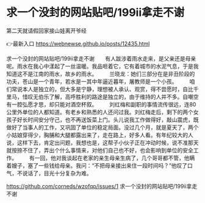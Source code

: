 # 求一个没封的网站贴吧/199ii拿走不谢
第二天就请假回家接山娃离开爷经

👉最新入口 https://webnewse.github.io/posts/12435.html

求一个没封的网站贴吧/199ii拿走不谢　　有人跋涉着雨水走来，是父亲还是母亲呢。雨水在我心中漾起了一丝温暖。我品咂着它，它有着城市的水泥气息，于是我知道这不是江南的雨水，故乡的雨水。
　　兰晓龙：她们三部分在是非丑阶段的功夫，苍山是一个青年，若水是一其中年逼近暮年，屠教师是一个小孩。
　　咱们常说本人是独立的，但大多是宁静，理想被人承认、观赏，得不尝愿时，自比千里马，惜叹无伯乐了解，高呼胜利的路途是独立的，由于维持的人并不多。自嘲空有一腔弘愿才思，却只能对酒空杯叙。
　　刘红梅和副职的事情流传很远，连80公里外单位的人都知道。有老乡和熟悉的人还问过我。刘红梅走后，剩下的两个女孩子好长时间安分守己，也不再送饭菜上门。头儿说我工作做得好，敲山震虎，既做好了当事人的工作，又巩固了单位的稳定局面。没过几个月，就是夏天了，两个小姑娘穿得少，胸脯和大腿都露出来了，走在路上，好多人看。有年纪较大的人说，这样下去，肯定出问题，我想也是，这帮子小伙子正在冲动时候，说不准那天就按捺不住了，弄出个什么事情来，对他们自己也不好，也会影响到单位的安全工作。
　　有一回，他对我谈起在老家的亲生母亲生病了，几个哥哥都不管，他瞒着嫂子，塞了一些钱给母亲。我问：“不把母亲接出来住一段时间吗？”他叹了口气，不说话了，目光十分复杂为难。

https://github.com/corneds/wzofqp/issues/1
求一个没封的网站贴吧/199ii拿走不谢
